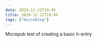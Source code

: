 ```yaml
---
date: 2019-12-21T19:45
title: 2019-12-21T19:45
tags: ["microblog"]
---
```


Micropub test of creating a basic h-entry